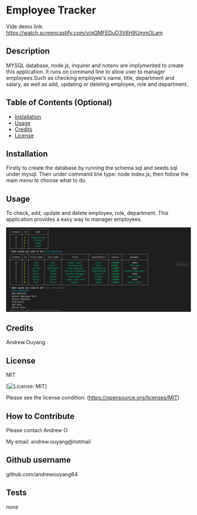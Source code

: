 
# Employee Tracker

Vide demo link: https://watch.screencastify.com/v/qQMFEDuD3V6H9UmmOLam

## Description
MYSQL database, node.js, inquirer and notenv are implymented to create this application. It runs on command line to allow user to manager employees.Such as checking employee's name, title, department and salary, as well as add, updating or deleting employee, role and department.

## Table of Contents (Optional)

- [Installation](#installation)
- [Usage](#usage)
- [Credits](#credits)
- [License](#license)


## Installation
Firstly to create the database by running the schema.sql and seeds.sql under mysql. Then under command line type: node index.js, then follow the main menu to choose what to do.

## Usage
To check, add, update and delete employee, role, department. This application provides a easy way to manager employees.

![Screenshot](assets/employee-manager-system-screenshot.png)

## Credits
Andrew Ouyang

## License
MIT

[![License: MIT](https://img.shields.io/badge/License-MIT-yellow.svg)]

Please see the license condition: 
(https://opensource.org/licenses/MIT)

## How to Contribute
Please contact Andrew O

My email: 
andrew.ouyang@hotmail

## Github username
github.com/andrewouyang64

## Tests
none
